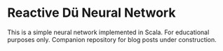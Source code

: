 # Reactive Dü Neural Network

This is a simple neural network implemented in Scala. For educational purposes only. Companion repository for blog posts under construction.